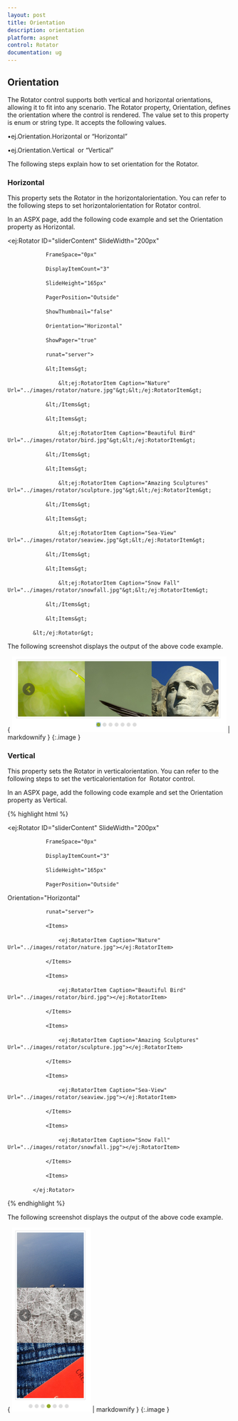```yaml
---
layout: post
title: Orientation
description: orientation
platform: aspnet
control: Rotator
documentation: ug
---
```


## Orientation

The Rotator control supports both vertical and horizontal orientations, allowing it to fit into any scenario. The Rotator property, Orientation, defines the orientation where the control is rendered. The value set to this property is enum or string type. It accepts the following values.

•ej.Orientation.Horizontal or “Horizontal”

•ej.Orientation.Vertical  or “Vertical”

The following steps explain how to set orientation for the Rotator.

### Horizontal

This property sets the Rotator in the horizontalorientation. You can refer to the following steps to set horizontalorientation for Rotator control.

In an ASPX page, add the following code example and set the Orientation property as Horizontal.



<ej:Rotator ID="sliderContent" SlideWidth="200px"

                FrameSpace="0px"

                DisplayItemCount="3"

                SlideHeight="165px"

                PagerPosition="Outside"

                ShowThumbnail="false"

                Orientation="Horizontal"

                ShowPager="true"

                runat="server">

                &lt;Items&gt;

                    &lt;ej:RotatorItem Caption="Nature" Url="../images/rotator/nature.jpg"&gt;&lt;/ej:RotatorItem&gt;

                &lt;/Items&gt;

                &lt;Items&gt;

                    &lt;ej:RotatorItem Caption="Beautiful Bird" Url="../images/rotator/bird.jpg"&gt;&lt;/ej:RotatorItem&gt;

                &lt;/Items&gt;

                &lt;Items&gt;

                    &lt;ej:RotatorItem Caption="Amazing Sculptures" Url="../images/rotator/sculpture.jpg"&gt;&lt;/ej:RotatorItem&gt;

                &lt;/Items&gt;

                &lt;Items&gt;

                    &lt;ej:RotatorItem Caption="Sea-View" Url="../images/rotator/seaview.jpg"&gt;&lt;/ej:RotatorItem&gt;

                &lt;/Items&gt;

                &lt;Items&gt;

                    &lt;ej:RotatorItem Caption="Snow Fall" Url="../images/rotator/snowfall.jpg"&gt;&lt;/ej:RotatorItem&gt;

                &lt;/Items&gt;

                &lt;Items&gt;

            &lt;/ej:Rotator&gt;



The following screenshot displays the output of the above code example.

{ ![](Orientation_images/Orientation_img1.png) | markdownify }
{:.image }


### Vertical

This property sets the Rotator in verticalorientation. You can refer to the following steps to set the verticalorientation for  Rotator control.

In an ASPX page, add the following code example and set the Orientation property as Vertical.

{% highlight html %}



<ej:Rotator ID="sliderContent" SlideWidth="200px"

                FrameSpace="0px"

                DisplayItemCount="3"

                SlideHeight="165px"

                PagerPosition="Outside"

 Orientation="Horizontal"

                runat="server">

                <Items>

                    <ej:RotatorItem Caption="Nature" Url="../images/rotator/nature.jpg"></ej:RotatorItem>

                </Items>

                <Items>

                    <ej:RotatorItem Caption="Beautiful Bird" Url="../images/rotator/bird.jpg"></ej:RotatorItem>

                </Items>

                <Items>

                    <ej:RotatorItem Caption="Amazing Sculptures" Url="../images/rotator/sculpture.jpg"></ej:RotatorItem>

                </Items>

                <Items>

                    <ej:RotatorItem Caption="Sea-View" Url="../images/rotator/seaview.jpg"></ej:RotatorItem>

                </Items>

                <Items>

                    <ej:RotatorItem Caption="Snow Fall" Url="../images/rotator/snowfall.jpg"></ej:RotatorItem>

                </Items>

                <Items>

            </ej:Rotator>



{% endhighlight %}

The following screenshot displays the output of the above code example.

{ ![](Orientation_images/Orientation_img2.png) | markdownify }
{:.image }



